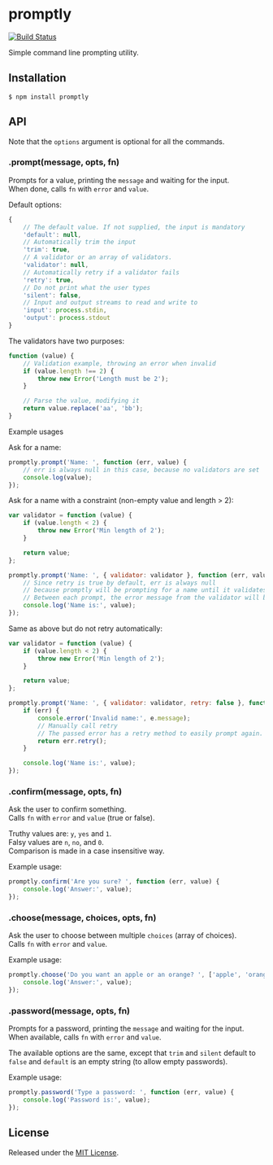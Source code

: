 # promptly

[![Build Status](https://secure.travis-ci.org/IndigoUnited/node-promptly.png)](http://travis-ci.org/IndigoUnited/node-promptly.png)

Simple command line prompting utility.

## Installation

`$ npm install promptly`


## API


Note that the `options` argument is optional for all the commands.


### .prompt(message, opts, fn)

Prompts for a value, printing the `message` and waiting for the input.   
When done, calls `fn` with `error` and `value`.

Default options:
```js
{
    // The default value. If not supplied, the input is mandatory
    'default': null,
    // Automatically trim the input
    'trim': true,
    // A validator or an array of validators.
    'validator': null,
    // Automatically retry if a validator fails
    'retry': true,
    // Do not print what the user types
    'silent': false,
    // Input and output streams to read and write to
    'input': process.stdin,
    'output': process.stdout
}
```

The validators have two purposes:
```js
function (value) {
    // Validation example, throwing an error when invalid
    if (value.length !== 2) {
        throw new Error('Length must be 2');
    }

    // Parse the value, modifying it
    return value.replace('aa', 'bb');
}
```

Example usages

Ask for a name:
```js
promptly.prompt('Name: ', function (err, value) {
    // err is always null in this case, because no validators are set
    console.log(value);
});
```

Ask for a name with a constraint (non-empty value and length > 2):

```js
var validator = function (value) {
    if (value.length < 2) {
        throw new Error('Min length of 2');
    }

    return value;
};

promptly.prompt('Name: ', { validator: validator }, function (err, value) {
    // Since retry is true by default, err is always null
    // because promptly will be prompting for a name until it validates
    // Between each prompt, the error message from the validator will be printed
    console.log('Name is:', value);
});
```

Same as above but do not retry automatically:

```js
var validator = function (value) {
    if (value.length < 2) {
        throw new Error('Min length of 2');
    }

    return value;
};

promptly.prompt('Name: ', { validator: validator, retry: false }, function (err, value) {
    if (err) {
        console.error('Invalid name:', e.message);
        // Manually call retry
        // The passed error has a retry method to easily prompt again.
        return err.retry();
    }

    console.log('Name is:', value);
});
```

### .confirm(message, opts, fn)

Ask the user to confirm something.   
Calls `fn` with `error` and `value` (true or false).

Truthy values are: `y`, `yes` and `1`.   
Falsy values are `n`, `no`, and `0`.   
Comparison is made in a case insensitive way.

Example usage:

```js
promptly.confirm('Are you sure? ', function (err, value) {
    console.log('Answer:', value);
});
```


### .choose(message, choices, opts, fn)

Ask the user to choose between multiple `choices` (array of choices).   
Calls `fn` with `error` and `value`.

Example usage:

```js
promptly.choose('Do you want an apple or an orange? ', ['apple', 'orange'], function (err, value) {
    console.log('Answer:', value);
});
```


### .password(message, opts, fn)

Prompts for a password, printing the `message` and waiting for the input.   
When available, calls `fn` with `error` and `value`.

The available options are the same, except that `trim` and `silent` default to `false` and `default` is an empty string (to allow empty passwords).

Example usage:

```js
promptly.password('Type a password: ', function (err, value) {
    console.log('Password is:', value);
});
```


## License

Released under the [MIT License](http://www.opensource.org/licenses/mit-license.php).
